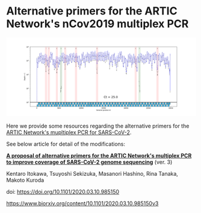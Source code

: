 # Alternative primers for the ARTIC Network's nCov2019 multiplex PCR

![GIF](https://raw.githubusercontent.com/ItokawaK/Alt_nCov2019_primers/master/nCoV_coverage.gif)

Here we provide some resources regarding the alternative primers for the [ARTIC Network's mupltiplex PCR for SARS-CoV-2](https://github.com/artic-network/artic-ncov2019).

See below article for detail of the modifications:

[**A proposal of alternative primers for the ARTIC Network's multiplex PCR to improve coverage of SARS-CoV-2 genome sequencing**](https://www.biorxiv.org/content/10.1101/2020.03.10.985150v3) (ver. 3)

 Kentaro Itokawa, Tsuyoshi Sekizuka, Masanori Hashino, Rina Tanaka, Makoto Kuroda
 
doi: https://doi.org/10.1101/2020.03.10.985150

https://www.biorxiv.org/content/10.1101/2020.03.10.985150v3
